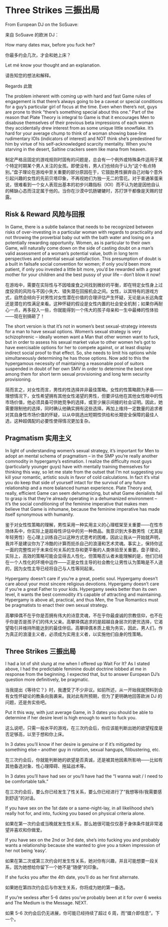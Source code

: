 # Three Strikes 三振出局

From European DJ on the SoSuave:

来自 SoSuave 的欧洲 DJ：

How many dates max, before you fuck her?

你最多约会几次，才会和她上床？

Let mé know your thought and an explanation.

请告知您的想法和解释。

Regards 此致

The problem inherent with coming up with hard and fast Game rules of engagement is that there’s always going to be a caveat or special conditions for a guy’s particular girl of focus at the time. Even when there’s not, guys are prone to think “there’s something special about this one.” Part of the reason that Plate Theory is integral to Game is that it encourages Men to disabuse themselves of their previous beta impressions of each woman they accidentally drew interest from as some unique little snowflake. It’s hard for your average chump to think of a woman showing base-line rudimentary IOIs (indicators of interest) and NOT think she’s predestined for him by virtue of his self-acknowledged scarcity mentality. When you’re starving in the desert, Saltine crackers seem like mana from heaven.

制定严格且固定的游戏规则时固有的问题是，总会有一个例外或特殊条件适用于某个特定时期某个男人关注的女孩。即使没有，男人们也倾向于认为“这个有点特别。”盘子理论在游戏中至关重要的部分原因在于，它鼓励男性摒弃自己对每个意外引起兴趣的女性的先前贝塔印象，不再视她们为独一无二的雪花。对于普通笨蛋来说，很难看到一个女人表现出基本的初步兴趣指标（IOI）而不认为她是因他自认的稀缺心态而注定属于他的。当你在沙漠中饥肠辘辘时，苏打饼干都像是天赐的甘露。

## Risk & Reward 风险与回报

In Game, there is a subtle balance that needs to be recognized between risks of over-investing in a particular woman with regards to practicality and not throwing the proverbial baby out with the bath water and losing on a potentially rewarding opportunity. Women, as is particular to their own Game, will naturally come down on the side of casting doubt on a man’s valid assessment of a woman’s potential value, both in long term perspectives and potential sexual satisfaction. This presumption of doubt is a built in failsafe social convention for women; if only you’d been more patient, if only you invested a little bit more, you’d be rewarded with a great mother for your children and the best pussy of your life – don’t blow it now!

在游戏中，需要在实际性与不因噎废食之间找到微妙的平衡，即在特定女性身上过度投资的风险与不因小失大、错失潜在回报机会之间。女性，以其特有的游戏方式，自然会倾向于对男性对女性潜在价值的合理评估产生怀疑，无论是从长远角度还是潜在的性满足来看。这种怀疑的假设是女性内置的社会安全机制；如果你再耐心一点，再多投入一些，你就能得到一个伟大的孩子母亲和一生中最棒的性体验——现在别搞砸了！

The short version is that it’s not in women’s best sexual-strategy interests for a man to have sexual options. Women’s sexual strategy is very schizophrenic – ideally women want a Man that other women want to fuck, but in order to assess his sexual market value to other women he’s got to have exercisable options for her to compete against, or at least display indirect social proof to that effect. So, she needs to limit his options while simultaneously determining he has those options. Now add to this the hypergamous necessity of maintaining  a reasonable pool of suitors suspended in doubt of her own SMV in order to determine the best one among them for short term sexual provisioning and long term security provisioning.

简而言之，对女性而言，男性的性选择并非最佳策略。女性的性策略颇为矛盾——理想情况下，女性希望拥有其他女性渴望的男性，但要评估他在其他女性眼中的性市场价值，他必须具备可供她竞争的选择，或至少展示间接的社会证明。因此，她需要限制他的选择，同时确认他确实拥有这些选择。再加上维持一定数量的追求者对其自身性市场价值的怀疑，以从中挑选出短期性供给和长期安全保障的最佳人选，这种超偶配的必要性使得情况更加复杂。

## Pragmatism 实用主义

In light of understanding women’s sexual strategy, it’s important for Men to adopt an mental schema of pragmatism – in the SMP you’re really another commodity in hypergamy’s estimation. I realize the difficulty most guys (particularly younger guys) have with mentally training themselves for thinking this way, so let me state from the outset that I’m not suggesting you kill your romantic, artistic souls in favor of cold calculations. In fact it’s vital you do keep that side of yourself intact for the survival of any future relationship and a more balanced human experience. Plate Theory and, really, efficient Game can seem dehumanizing, but what Game denialists fail to grasp is that they’re already operating in a dehumanized environment – it’s the social conditioning of the feminine imperative that makes men believe that Game is inhumane, because the feminine imperative has made itself synonymous with humanity.

鉴于对女性性策略的理解，男性采用一种实用主义的心理框架至关重要——在性市场体系中，你实际上是超母性评估中的另一种商品。我意识到大多数男性（尤其是年轻男性）在心理上训练自己以这种方式思考的困难，因此让我从一开始就声明，我并不是建议你为了冷酷的计算而扼杀自己的浪漫和艺术灵魂。事实上，保持你这一面的完整性对于未来任何关系的生存和更平衡的人类体验至关重要。盘子理论，实际上，高效的策略可能会显得去人性化，但策略否认者未能理解的是，他们已经在一个人性化的环境中运作——正是女性主导的社会教化让男性认为策略是不人道的，因为女性主导已经将自己与人性等同起来。

Hypergamy doesn’t care if you’re a great, poetic soul. Hypergamy doesn’t care about your most sincere religious devotions. Hypergamy doesn’t care if you’re a great Father to your kids. Hypergamy seeks better than its own level, it wants the best commodity it’s capable of attracting and maintaining. Hypergamy is above all, practical, and thus Men, the True Romantics must be pragmatists to enact their own sexual strategy.

高攀择偶不在乎你是否拥有伟大的诗意灵魂，不在乎你最虔诚的宗教信仰，也不在乎你是否是孩子们的伟大父亲。高攀择偶追求的是超越自身层次的更优选择，它渴望吸引并维持所能达到的最佳伴侣。高攀择偶本质上极为务实，因此，男人们，作为真正的浪漫主义者，必须成为实用主义者，以实施他们自身的性策略。

## Three Strikes 三振出局

I had a lot of shit slung at me when I offered up Wait For It? As I stated above, I had the predictable feminine doubt doctrine lobbed at me in response from the beginning. I expected that, but to answer European DJ’s question more definitively, be pragmatic.

当我提出《等待它？》时，我遭受了不少非议。如前所述，从一开始我就预料到会有女性怀疑论的教条向我袭来。我对此有所预期，但为了更明确地回答欧洲 DJ 的问题，还是务实些吧。

Put it this way, with just average Game, in 3 dates you should be able to determine if her desire level is high enough to want to fuck you.

这么说吧，只需一般水平的游戏，在三次约会后，你应该能判断出她的欲望程度是否足够高，以至于想和你上床。

In 3 dates you’ll know if her desire is genuine or if it’s mitigated by something else – another guy in rotation, sexual hangups, filibustering, etc.

在三次约会后，你就能判断她的欲望是否真诚，还是被其他因素所影响——比如有其他备选对象、性心理障碍、拖延战术等。

In 3 dates you’ll have had sex or you’ll have had the “I wanna wait / I need to be comfortable talk.”

在三次约会后，要么你已经发生了性关系，要么你已经进行了“我想等待/我需要感到舒适”的对话。

If you have sex on the 1st date or a same-night-lay, in all likelihood she’s really hot for, and into, fucking you based on physical criteria alone.

如果在第一次约会或当晚就发生性关系，那么她很可能仅仅基于身体条件就非常渴望并喜欢和你做爱。

If you have sex on the 2nd or 3rd date, she’s into fucking you and probably wants a relationship because she wanted to give you a token impression of her not being ‘easy’.

如果在第二次或第三次约会时发生性关系，她对你有兴趣，并且可能想要一段关系，因为她想给你留下一个她不是“随便”的印象。

If she fucks you after the 4th date, you’ll do as her first alternate.

如果她在第四次约会后与你发生关系，你将成为她的第一备选。

If you’re sexless after 5-6 dates you’ve probably been at it for over 6 weeks and The Medium is the Message. NEXT.

如果 5-6 次约会后仍无进展，你可能已经持续了超过 6 周，而“媒介即信息”。下一个。

